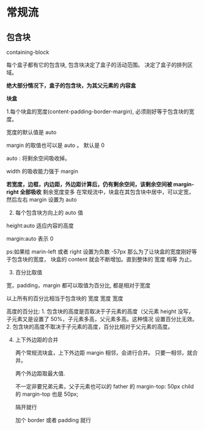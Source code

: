 # 常规流

## 包含块

containing-block

每个盒子都有它的包含块, 包含块决定了盒子的活动范围。 决定了盒子的排列区域。

**绝大部分情况下，盒子的包含块，为其父元素的 内容盒**

**块盒**

1.每个块盒的宽度(content-padding-border-margin), 必须刚好等于包含块的宽度。

宽度的默认值是 auto

margin 的取值也可以是 auto 。 默认是 0

auto : 将剩余空间吸收掉。

width 的吸收能力强于 margin

**若宽度，边框，内边距，外边距计算后，仍有剩余空间，该剩余空间被 margin-right 全部吸收**
剩余宽度变多
在常规流中，块盒在其包含块中居中，可以定宽，然后左右 margin 设置为 auto

2. 每个包含块方向上的 auto 值

height:auto 适应内容的高度

margin:auto 表示 0

ps:如果给 marin-left 或者 right 设置为负数 -57px 那么为了让块盒的宽度刚好等于包含块的宽度，
块盒的 content 就会不断增加。直到整体的 宽度 相等 为止。

3. 百分比取值

宽，padding，margin 都可以取值为百分比, 都是相对于宽度

以上所有的百分比相当于包含块的 宽度 宽度 宽度

高度的百分比: 1. 包含块的高度是否取决于子元素的高度（父元素 height 没写，子元素又是设置了 50%，子元素多高，父元素多高。这种情况 设置百分比无效。 2. 包含块的高度不取决于子元素的高度，百分比相对于父元素的高度。

4. 上下外边距的合并

   两个常规流块盒，上下外边距 margin 相邻，会进行合并。 只要一相邻，就合并。

   两个外边距取最大值.

   不一定非要兄弟元素，父子元素也可以的 father 的 margin-top: 50px child 的 margin-top 也是 50px;

   隔开就行

   加个 border 或者 padding 就行
